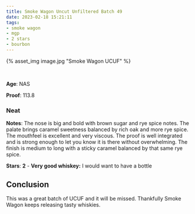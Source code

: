 ```yaml
---
title: Smoke Wagon Uncut Unfiltered Batch 49
date: 2023-02-18 15:21:11
tags:
- smoke wagon
- mgp
- 2 stars
- bourbon
---
```


{% asset_img image.jpg "Smoke Wagon UCUF" %}

&nbsp;

**Age**: NAS

**Proof**: 113.8

### Neat

**Notes**: The nose is big and bold with brown sugar and rye spice notes. The palate brings caramel sweetness balanced by rich oak and more rye spice. The mouthfeel is excellent and very viscous. The proof is well integrated and is strong enough to let you know it is there without overwhelming. The finish is medium to long with a sticky caramel balanced by that same rye spice.

**Stars**: **2** - **Very good whiskey:** I would want to have a bottle


## Conclusion

This was a great batch of UCUF and it will be missed. Thankfully Smoke Wagon keeps releasing tasty whiskies.
